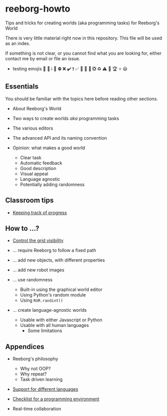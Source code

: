 # reeborg-howto
Tips and tricks for creating worlds (aka programming tasks) for Reeborg's World

There is very little material right now in this repository. This file will
be used as an index.

If something is not clear, or you cannot find what you are looking for,
either contact me by email or file an issue.

* testing emojis :key: :memo: :information_source: :no_entry_sign: :no_entry: :x: :heavy_check_mark: :heavy_exclamation_mark: :white_check_mark:
:large_blue_circle: :red_circle: :large_orange_diamond: :negative_squared_cross_mark: :recycle: :warning: :construction: :trophy: :star: :smiley:

## Essentials

You should be familiar with the topics here before reading other sections.

* About Reeborg's World

* Two ways to create worlds _aka_ programming tasks

* The various editors

* The advanced API and its naming convention

* Opinion: what makes a good world

    - Clear task
    - Automatic feedback
    - Good description
    - Visual appeal
    - Language agnostic
    - Potentially adding randomness

## Classroom tips

* [Keeping track of progress](src/user_progress.md)

## How to ...?

* [Control the grid visibility](src/visible_grid.md)

* ... require Reeborg to follow a fixed path

* ... add new objects, with different properties

* ... add new robot images

* ... use randomness

    - Built-in using the graphical world editor
    - Using Python's random module
    - Using `RUR.randint()`

* ... create language-agnostic worlds

    - Usable with either Javascript or Python
    - Usable with all human languages
        * Some limitations



## Appendices

* Reeborg's philosophy

    - Why not OOP?
    - Why repeat?
    - Task driven learning

* [Support for different languages](src/international.md)

* [Checklist for a programming environment](src/checklist.md)

* Real-time collaboration